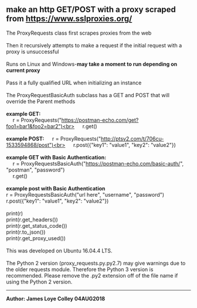 ## make an http GET/POST with a proxy scraped from https://www.sslproxies.org/
The ProxyRequests class first scrapes proxies from the web
<br><br>
Then it recursively attempts to make a request if the initial request with a proxy is unsuccessful
<br><br>
Runs on Linux and Windows-<b>may take a moment to run depending on current proxy</b>
<br><br>
Pass it a fully qualified URL when initializing an instance
<br><br>
The ProxyRequestBasicAuth subclass has a GET and POST that will override the Parent methods
<br><br>
<b>example GET:</b><br>
&emsp;&nbsp;r = ProxyRequests("https://postman-echo.com/get?foo1=bar1&foo2=bar2")<br>
&emsp;&nbsp;r.get()<br><br>
<b>example POST:</b>
&emsp;&nbsp;r = ProxyRequests("http://ptsv2.com/t/706cu-1533594868/post")<br>
&emsp;&nbsp;r.post({"key1": "value1", "key2": "value2"})<br><br>
<b>example GET with Basic Authentication:</b><br>
&emsp;&nbsp;r = ProxyRequestsBasicAuth("https://postman-echo.com/basic-auth/", "postman", "password")<br>
&emsp;&nbsp;r.get()<br><br>
<b>example post with Basic Authentication</b><br>
r = ProxyRequestsBasicAuth("url here", "username", "password")<br>
r.post({"key1": "value1", "key2": "value2"})<br><br>
print(r)<br>
print(r.get_headers())<br>
print(r.get_status_code())<br>
print(r.to_json())<br>
print(r.get_proxy_used())
<br><br>
This was developed on Ubuntu 16.04.4 LTS.
<br><br>
The Python 2 version (proxy_requests.py.py2.7) may give warnings due to the older requests module. Therefore the Python 3 version is recommended. Please remove the .py2 extension off of the file name if using the Python 2 version.
<hr>
<b>Author: James Loye Colley  04AUG2018</b>
